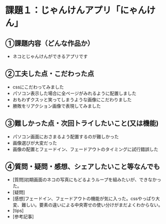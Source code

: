 # 課題１：じゃんけんアプリ「にゃんけん」

## ①課題内容（どんな作品か）
- ネコとじゃんけんができるアプリです

## ②工夫した点・こだわった点
- cssにこだわってみました
- パソコン表示した場合に全ページがみれるように配置しました
- おもわずクスッと笑ってしまうような画像にこだわりました
- 勝敗をリアクション画像で表現してみました

## ③難しかった点・次回トライしたいこと(又は機能)
- パソコン画面におさまるよう配置するのが難しかった
- 画像選びが大変だった
- 画像の配置とフェードイン、フェードアウトのタイミングに試行錯誤した

## ④質問・疑問・感想、シェアしたいこと等なんでも
- [質問]初期画面のネコの写真にもどるようループを組みたいが、できなかった。
- [疑問]
- [感想]フェードイン、フェードアウトの機能が気に入った。cssやっぱり大変、難しい。要素の違いによる中央寄せの使い分けがまだよくわからない。
- [tips]
- [参考記事]
